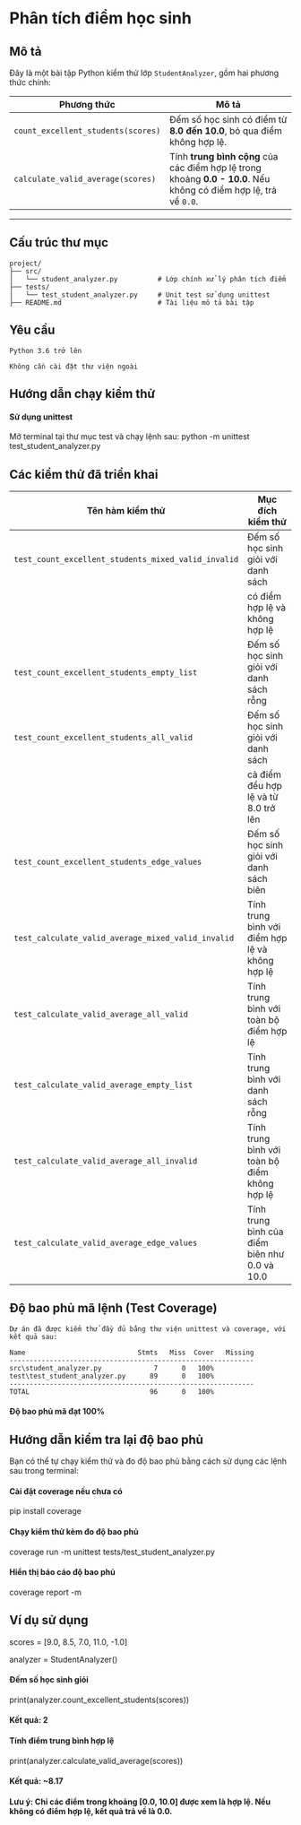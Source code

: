 # Phân tích điểm học sinh

## Mô tả

Đây là một bài tập Python kiểm thử lớp `StudentAnalyzer`, gồm hai phương thức chính:

| Phương thức                            | Mô tả                                                                 |
|----------------------------------------|------------------------------------------------------------------------|
| `count_excellent_students(scores)`     | Đếm số học sinh có điểm từ **8.0 đến 10.0**, bỏ qua điểm không hợp lệ. |
| `calculate_valid_average(scores)`      | Tính **trung bình cộng** của các điểm hợp lệ trong khoảng **0.0 - 10.0**. Nếu không có điểm hợp lệ, trả về `0.0`. |

---

## Cấu trúc thư mục

```plaintext
project/
├── src/
│   └── student_analyzer.py          # Lớp chính xử lý phân tích điểm
├── tests/
│   └── test_student_analyzer.py     # Unit test sử dụng unittest
├── README.md                        # Tài liệu mô tả bài tập
```

## Yêu cầu
```
Python 3.6 trở lên

Không cần cài đặt thư viện ngoài
```
## Hướng dẫn chạy kiểm thử
#### Sử dụng unittest
Mở terminal tại thư mục test và chạy lệnh sau:
python -m unittest test_student_analyzer.py

## Các kiểm thử đã triển khai

|               Tên hàm kiểm thử                      |               Mục đích kiểm thử                  |
| --------------------------------------------------- | ------------------------------------------------ |
| `test_count_excellent_students_mixed_valid_invalid` | Đếm số học sinh giỏi với danh sách               |
|                                                     | có điểm hợp lệ và không hợp lệ                   |
| `test_count_excellent_students_empty_list`          | Đếm số học sinh giỏi với danh sách rỗng          |                         
| `test_count_excellent_students_all_valid`           | Đếm số học sinh giỏi với danh sách               |
|                                                     | cả điểm đều hợp lệ và từ 8.0 trở lên             |
| `test_count_excellent_students_edge_values`         | Đếm số học sinh giỏi với danh sách biên          |
| `test_calculate_valid_average_mixed_valid_invalid`  | Tính trung bình với điểm hợp lệ và không hợp lệ  |
| `test_calculate_valid_average_all_valid`            | Tính trung bình với toàn bộ điểm hợp lệ          |
| `test_calculate_valid_average_empty_list`           | Tính trung bình với danh sách rỗng               |
| `test_calculate_valid_average_all_invalid`          | Tính trung bình với toàn bộ điểm không hợp lệ    |
| `test_calculate_valid_average_edge_values`          | Tính trung bình của điểm biên như 0.0 và 10.0    |

## Độ bao phủ mã lệnh (Test Coverage)
```
Dự án đã được kiểm thử đầy đủ bằng thư viện unittest và coverage, với kết quả sau:

Name                            Stmts   Miss  Cover   Missing
-------------------------------------------------------------
src\student_analyzer.py             7      0   100%
test\test_student_analyzer.py      89      0   100%
-------------------------------------------------------------
TOTAL                              96      0   100%
```
#### Độ bao phủ mã đạt 100%

## Hướng dẫn kiểm tra lại độ bao phủ
Bạn có thể tự chạy kiểm thử và đo độ bao phủ bằng cách sử dụng các lệnh sau trong terminal:

#### Cài đặt coverage nếu chưa có
pip install coverage

#### Chạy kiểm thử kèm đo độ bao phủ
coverage run -m unittest tests/test_student_analyzer.py

#### Hiển thị báo cáo độ bao phủ
coverage report -m

## Ví dụ sử dụng
scores = [9.0, 8.5, 7.0, 11.0, -1.0]

analyzer = StudentAnalyzer()

#### Đếm số học sinh giỏi
print(analyzer.count_excellent_students(scores))  
#### Kết quả: 2

#### Tính điểm trung bình hợp lệ
print(analyzer.calculate_valid_average(scores))   
#### Kết quả: ~8.17

#### Lưu ý: Chỉ các điểm trong khoảng [0.0, 10.0] được xem là hợp lệ. Nếu không có điểm hợp lệ, kết quả trả về là 0.0.